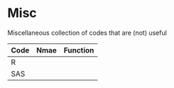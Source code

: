 # Misc
Miscellaneous collection of codes that are (not) useful 


 | Code     | Nmae     |Function|
 | -------- | -------- |--------|
 | R        |          |        |
 | SAS      |          |        |
